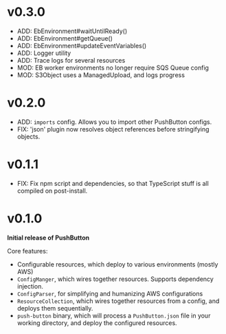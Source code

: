 # v0.3.0

* ADD: EbEnvironment#waitUntilReady()
* ADD: EbEnvironment#getQueue()
* ADD: EbEnvironment#updateEventVariables()
* ADD: Logger utility
* ADD: Trace logs for several resources
* MOD: EB worker environments no longer require SQS Queue config
* MOD: S3Object uses a ManagedUpload, and logs progress


# v0.2.0

* ADD: `imports` config. Allows you to import other PushButton configs.
* FIX: 'json' plugin now resolves object references before stringifying objects.

# v0.1.1

* FIX: Fix npm script and dependencies, so that TypeScript stuff
       is all compiled on post-install.

# v0.1.0

**Initial release of PushButton**

Core features:

* Configurable resources, which deploy to various environments (mostly AWS)
* `ConfigManger`, which wires together resources. Supports dependency injection.
* `ConfigParser`, for simplifying and humanizing AWS configurations
* `ResourceCollection`, which wires together resources from a config,
  and deploys them sequentially.
* `push-button` binary, which will process a `PushButton.json` file in your
  working directory, and deploy the configured resources.